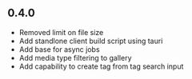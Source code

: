 ## 0.4.0

- Removed limit on file size
- Add standlone client build script using tauri
- Add base for async jobs
- Add media type filtering to gallery
- Add capability to create tag from tag search input
